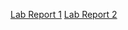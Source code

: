 [Lab Report 1](https://stellaji.github.io/cse15l-lab-reports/lab-report-1-week-2.html)
[Lab Report 2](https://github.com/stellaji/cse15l-lab-reports/blob/main/lab-report-2-week-4.html)
